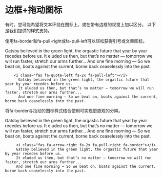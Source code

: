

# 边框+拖动图标

有时，您可能希望将文本环绕在图标上，或在带有边框的视觉上加以区分。 以下是我们提供的样式支持。

使用fa-border和fa-pull-right或fa-pull-left可以轻松获得引号或文章图标。

<i class="fas fa-quote-left fa-2x fa-pull-left"></i>
Gatsby believed in the green light, the orgastic future that year by year recedes before us. It eluded us then, but that’s no matter — tomorrow we will run faster, stretch our arms further... And one fine morning — So we beat on, boats against the current, borne back ceaselessly into the past.


        <i class="fas fa-quote-left fa-2x fa-pull-left"></i>
          Gatsby believed in the green light, the orgastic future that year by year recedes before us.
          It eluded us then, but that’s no matter — tomorrow we will run faster, stretch our arms further...
          And one fine morning — So we beat on, boats against the current, borne back ceaselessly into the past.

将fa-border与拉动的图标样式结合使用可实现更直观的分隔。

 <i class="fas fa-arrow-right fa-2x fa-pull-right fa-border"></i>
 Gatsby believed in the green light, the orgastic future that year by year recedes before us. It eluded us then, but that’s no matter — tomorrow we will run faster, stretch our arms further... And one fine morning — So we beat on, boats against the current, borne back ceaselessly into the past.

         <i class="fas fa-arrow-right fa-2x fa-pull-right fa-border"></i>
         Gatsby believed in the green light, the orgastic future that year by year recedes before us.
         It eluded us then, but that’s no matter — tomorrow we will run faster, stretch our arms further...
         And one fine morning — So we beat on, boats against the current, borne back ceaselessly into the past.
 
        
<link rel="stylesheet" href="https://cdn.jsdelivr.net/npm/@fortawesome/fontawesome-free@5.13.0/css/all.min.css">
